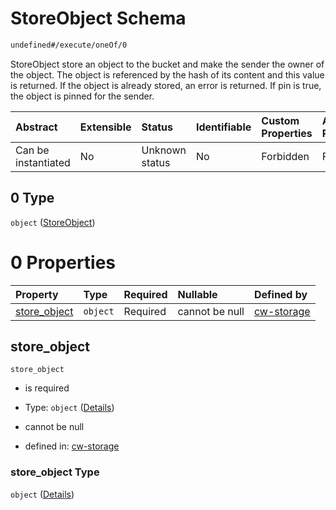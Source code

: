 # StoreObject Schema

```txt
undefined#/execute/oneOf/0
```

StoreObject store an object to the bucket and make the sender the owner of the object. The object is referenced by the hash of its content and this value is returned. If the object is already stored, an error is returned. If pin is true, the object is pinned for the sender.

| Abstract            | Extensible | Status         | Identifiable | Custom Properties | Additional Properties | Access Restrictions | Defined In                                                         |
| :------------------ | :--------- | :------------- | :----------- | :---------------- | :-------------------- | :------------------ | :----------------------------------------------------------------- |
| Can be instantiated | No         | Unknown status | No           | Forbidden         | Forbidden             | none                | [cw-storage.json\*](schema/cw-storage.json "open original schema") |

## 0 Type

`object` ([StoreObject](cw-storage-executemsg-oneof-storeobject.md))

# 0 Properties

| Property                       | Type     | Required | Nullable       | Defined by                                                                                                                            |
| :----------------------------- | :------- | :------- | :------------- | :------------------------------------------------------------------------------------------------------------------------------------ |
| [store\_object](#store_object) | `object` | Required | cannot be null | [cw-storage](cw-storage-executemsg-oneof-storeobject-properties-store_object.md "undefined#/execute/oneOf/0/properties/store_object") |

## store\_object



`store_object`

*   is required

*   Type: `object` ([Details](cw-storage-executemsg-oneof-storeobject-properties-store_object.md))

*   cannot be null

*   defined in: [cw-storage](cw-storage-executemsg-oneof-storeobject-properties-store_object.md "undefined#/execute/oneOf/0/properties/store_object")

### store\_object Type

`object` ([Details](cw-storage-executemsg-oneof-storeobject-properties-store_object.md))
